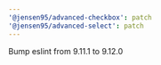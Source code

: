 ```yaml
---
'@jensen95/advanced-checkbox': patch
'@jensen95/advanced-select': patch
---
```


Bump eslint from 9.11.1 to 9.12.0
